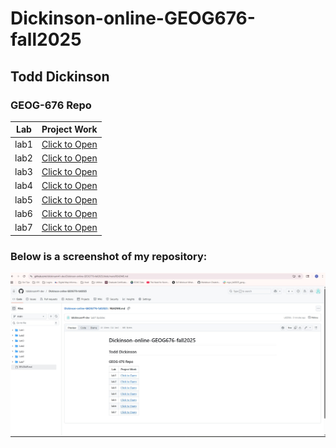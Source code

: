 # Dickinson-online-GEOG676-fall2025
## Todd Dickinson
### GEOG-676 Repo

| Lab  | Project Work |
|------|--------------|
| lab1 | [Click to Open](Lab1/README.md)|
| lab2 | [Click to Open](Lab2/README.md)|
| lab3 | [Click to Open](Lab3/README.md)|
| lab4 | [Click to Open](Lab4/README.md)|
| lab5 | [Click to Open](Lab5/README.md)|
| lab6 | [Click to Open](Lab6/README.md)|
| lab7 | [Click to Open](Lab7/README.md)|

### Below is a screenshot of my repository:

![Window snap](Lab1/myRepositoryScreenshot.jpg)